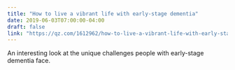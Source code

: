 ```yaml
---
title: "How to live a vibrant life with early-stage dementia"
date: 2019-06-03T07:00:00-04:00
draft: false
link: "https://qz.com/1612962/how-to-live-a-vibrant-life-with-early-stage-dementia/"
---
```


An interesting look at the unique challenges people with early-stage dementia face.